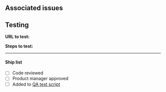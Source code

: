 ## Associated issues

## Testing
**URL to test:** <!-- https://moped-test.austinmobility.io/moped/ or Netlify -->

**Steps to test:**


---
#### Ship list
- [ ] Code reviewed 
- [ ] Product manager approved
- [ ] Added to [QA test script](https://docs.google.com/spreadsheets/d/1n_O6MLh9cwwPf57HUM394Ea-z9uuoEV1-QW4axNZXLE/edit#gid=776973707)
